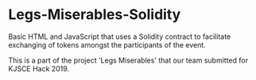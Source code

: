 # Legs-Miserables-Solidity
Basic HTML and JavaScript that uses a Solidity contract to facilitate exchanging of tokens amongst the participants of the event.

This is a part of the project 'Legs Miserables' that our team submitted for KJSCE Hack 2019.
